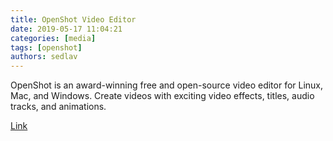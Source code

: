 ```yaml
---
title: OpenShot Video Editor 
date: 2019-05-17 11:04:21
categories: [media]
tags: [openshot]
authors: sedlav
---
```


OpenShot is an award-winning free and open-source video editor for Linux, Mac, and Windows. Create videos with exciting video effects, titles, audio tracks, and animations.

[Link](https://www.openshot.org/)
